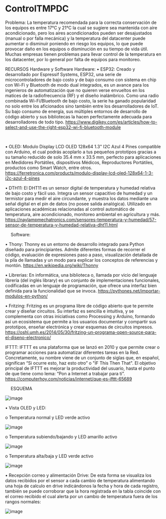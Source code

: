 # ControlTMPDC

Problema: 
La temperatura recomendada para la correcta conservación de los equipos es entre 17°C y 21°C la cual se sugiere sea mantenida con aire acondicionado, pero los aires acondicionados pueden ser desajustados (manual o por falla mecánica) y la temperatura del datacenter puede aumentar o disminuir poniendo en riesgo los equipos, lo que puede provocar daño en los equipos o disminución en su tiempo de vida útil. Muchas empresas tienen problemas para llevar control de la temperatura en los datacenter, por lo general por falta de equipos para monitoreo.


RECURSOS Hardware y Software
Hardware:
•	ESP32: Creado y desarrollado por Espressif Systems, ESP32, una serie de microcontroladores de bajo costo y de bajo consumo con sistema en chip con Wi-Fi y Bluetooth de modo dual integrados, es un avance para los ingenieros de automatización que no quieren verse envueltos en los matices de la radiofrecuencia (RF) y el diseño inalámbrico. Como una radio combinada Wi-Fi/Bluetooth de bajo costo, la serie ha ganado popularidad no solo entre los aficionados sino también entre los desarrolladores de IoT. Su bajo consumo de energía, sus múltiples entornos de desarrollo de código abierto y sus bibliotecas la hacen perfectamente adecuada para desarrolladores de todo tipo. https://www.digikey.com/es/articles/how-to-select-and-use-the-right-esp32-wi-fi-bluetooth-module 
 
 

•	OLED: Modulo Display LCD OLED 128x64 1.3" I2C Azul 4 Pines compatible con Arduino, el cual podrás acoplarlo a tus pequeños prototipos gracias a su tamaño reducido de solo 35.4 mm x 33.5 mm, perfecto para aplicaciones en Medidores Portátiles, dispositivos Médicos, Reproductores Portátiles, productos como Smart Watch, entre otros. https://ferretronica.com/products/modulo-display-lcd-oled-128x64-1-3-i2c-azul-4-pines 
 
•	DTH11: El DHT11 es un sensor digital de temperatura y humedad relativa de bajo costo y fácil uso. Integra un sensor capacitivo de humedad y un termistor para medir el aire circundante, y muestra los datos mediante una señal digital en el pin de datos (no posee salida analógica). Utilizado en aplicaciones académicas relacionadas al control automático de temperatura, aire acondicionado, monitoreo ambiental en agricultura y más. https://naylampmechatronics.com/sensores-temperatura-y-humedad/57-sensor-de-temperatura-y-humedad-relativa-dht11.html 
 
 
Software: 

•	Thony: Thonny es un entorno de desarrollo integrado para Python diseñado para principiantes. Admite diferentes formas de recorrer el código, evaluación de expresiones paso a paso, visualización detallada de la pila de llamadas y un modo para explicar los conceptos de referencias y montón. https://en.wikipedia.org/wiki/Thonny 

 
•	Librerias:  En informática, una biblioteca o, llamada por vicio del lenguaje librería (del inglés library) es un conjunto de implementaciones funcionales, codificadas en un lenguaje de programación, que ofrece una interfaz bien definida para la funcionalidad que se invoca. https://pythones.net/importar-modulos-en-python/ 

 
•	Fritzing: Fritzing es un programa libre de código abierto que te permite crear y diseñar circuitos. Su interfaz es sencilla e intuitiva, y se complementa con otras iniciativas como Processing y Arduino, formando así un ecosistema que permite a los usuarios documentar y compartir sus prototipos, enseñar electrónica y crear esquemas de circuitos impresos. https://oshl.umh.es/2014/05/30/fritzing-un-programa-open-source-para-el-diseno-electronico/ 
 
IFTTT: IFTTT es una plataforma que se lanzó en 2010 y que permite crear o programar acciones para automatizar diferentes tareas en la Red. Concretamente, su nombre viene de un conjunto de siglas que, en español, significan “Si ocurre esto, haz esto otro” o "IF This Then That".
El objetivo principal de IFTTT es mejorar la productividad del usuario, hasta el punto de que tiene como lema: “Pon a Internet a trabajar para ti”. https://computerhoy.com/noticias/internet/que-es-ifttt-65689 

 
 
ESQUEMA

![image](https://user-images.githubusercontent.com/86392467/127083930-a7beac6a-f3a9-42b3-bf8f-71fe305cb1c5.png)

•	Vista OLED y LED:

o	Temperatura normal y LED verde activo

![image](https://user-images.githubusercontent.com/86392467/127084069-676c9430-a978-425f-9c87-9499476fccce.png)

o	Temperatura subiendo/bajando y LED amarillo activo

![image](https://user-images.githubusercontent.com/86392467/127084086-8eb2cc9b-d064-4851-95be-0200f84ddc94.png)

o	Temperatura alta/baja y LED verde activo 

![image](https://user-images.githubusercontent.com/86392467/127084095-05105fa4-ee88-4bdd-8140-40e2bbe89837.png)


•	Recepción correo y alimentación Drive: De esta forma se visualiza los datos recibidos por el sensor a cada cambio de temperatura alimentando una hoja de calculo en drive indicándonos la fecha y hora de cada registro, también se puede corroborar que la hora registrada en la tabla coincide con el correo recibido el cual alerta por un cambio de temperatura fuera de los rangos normales:

 ![image](https://user-images.githubusercontent.com/86392467/127084103-af8acfcf-903e-4766-801d-41e6cc64bcd6.png)



